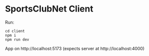 # SportsClubNet Client

Run:
```
cd client
npm i
npm run dev
```
App on http://localhost:5173 (expects server at http://localhost:4000)
